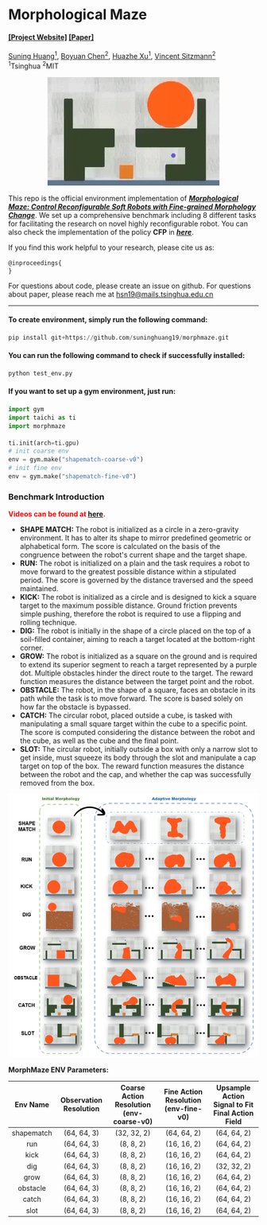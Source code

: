 # Morphological Maze

#### [[Project Website]](https://morphologicalmaze.github.io/) [[Paper]](./paper/Morphological_Maze_Control_Reconfigurable_Soft_Robots_with_Fine_grained_Morphology_Change.pdf)

[Suning Huang<sup>1</sup>](https://suninghuang19.github.io/), [Boyuan Chen<sup>2</sup>](https://boyuan.space/), [Huazhe Xu<sup>1</sup>](http://hxu.rocks//), [Vincent Sitzmann<sup>2</sup>](https://www.vincentsitzmann.com/) <br/>
<sup>1</sup>Tsinghua <sup>2</sup>MIT </br>

<p align="center">   <img src="./teaser/catch.gif" alt="M" style="display: inline-block;" /> </p>

This repo is the official environment implementation of ***[Morphological Maze: Control Reconfigurable Soft Robots with Fine-grained Morphology Change](https://morphologicalmaze.github.io/)***. We set up a comprehensive benchmark including 8 different tasks for facilitating the research on novel highly reconfigurable robot. You can also check the implementation of the policy **CFP** in ***[here](https://github.com/suninghuang19/cfp)***.

If you find this work helpful to your research, please cite us as:

```
@inproceedings{
}
```

For questions about code, please create an issue on github. For questions about paper, please reach me at hsn19@mails.tsinghua.edu.cn

*****

#### To create environment, simply run the following command:

```python
pip install git+https://github.com/suninghuang19/morphmaze.git
```

#### You can run the following command to check if successfully installed:

```python
python test_env.py
```

#### If you want to set up a gym environment, just run:

```python
import gym
import taichi as ti
import morphmaze

ti.init(arch=ti.gpu)
# init coarse env
env = gym.make("shapematch-coarse-v0")
# init fine env
env = gym.make("shapematch-fine-v0")
```



### Benchmark Introduction

**<font color=red>Videos can be found at [here](https://morphologicalmaze.github.io/).</font>**

- **SHAPE MATCH:** The robot is initialized as a circle in a zero-gravity environment. It has to alter its shape to mirror predefined geometric or alphabetical form. The score is calculated on the basis of the congruence between the robot's current shape and the target shape.
- **RUN:** The robot is initialized on a plain and the task requires a robot to move forward to the greatest possible distance within a stipulated period. The score is governed by the distance traversed and the speed maintained.
- **KICK:** The robot is initialized as a circle and is designed to kick a square target to the maximum possible distance. Ground friction prevents simple pushing, therefore the robot is required to use a flipping and rolling technique.
- **DIG:** The robot is initially in the shape of a circle placed on the top of a soil-filled container, aiming to reach a target located at the bottom-right corner.
- **GROW:** The robot is initialized as a square on the ground and is required to extend its superior segment to reach a target represented by a purple dot. Multiple obstacles hinder the direct route to the target. The reward function measures the distance between the target point and the robot.
- **OBSTACLE:** The robot, in the shape of a square, faces an obstacle in its path while the task is to move forward. The score is based solely on how far the obstacle is bypassed.
- **CATCH:** The circular robot, placed outside a cube, is tasked with manipulating a small square target within the cube to a specific point. The score is computed considering the distance between the robot and the cube, as well as the cube and the final point.
- **SLOT:** The circular robot, initially outside a box with only a narrow slot to get inside, must squeeze its body through the slot and manipulate a cap target on top of the box. The reward function measures the distance between the robot and the cap, and whether the cap was successfully removed from the box.

![](./teaser/teaser.png)

**MorphMaze ENV Parameters:**

|  Env Name  | Observation Resolution | Coarse Action Resolution (env-coarse-v0) | Fine Action Resolution (env-fine-v0) | Upsample Action Signal to Fit Final Action Field |
| :--------: | :--------------------: | :--------------------------------------: | :----------------------------------: | :----------------------------------------------: |
| shapematch |      (64, 64, 3)       |               (32, 32, 2)                |             (64, 64, 2)              |                   (64, 64, 2)                    |
|    run     |      (64, 64, 3)       |                (8, 8, 2)                 |             (16, 16, 2)              |                   (64, 64, 2)                    |
|    kick    |      (64, 64, 3)       |                (8, 8, 2)                 |             (16, 16, 2)              |                   (64, 64, 2)                    |
|    dig     |      (64, 64, 3)       |                (8, 8, 2)                 |             (16, 16, 2)              |                   (32, 32, 2)                    |
|    grow    |      (64, 64, 3)       |                (8, 8, 2)                 |             (16, 16, 2)              |                   (64, 64, 2)                    |
|  obstacle  |      (64, 64, 3)       |                (8, 8, 2)                 |             (16, 16, 2)              |                   (64, 64, 2)                    |
|   catch    |      (64, 64, 3)       |                (8, 8, 2)                 |             (16, 16, 2)              |                   (64, 64, 2)                    |
|    slot    |      (64, 64, 3)       |                (8, 8, 2)                 |             (16, 16, 2)              |                   (64, 64, 2)                    |
